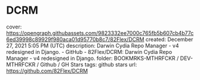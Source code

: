 # DCRM

cover: https://opengraph.githubassets.com/9823332ee7000c765fb5b607cb4b77c6ed39998c89929f980aca01d95770b8c7/82Flex/DCRM
created: December 27, 2021 5:05 PM (UTC)
description: Darwin Cydia Repo Manager - v4 redesigned in Django. - GitHub - 82Flex/DCRM: Darwin Cydia Repo Manager - v4 redesigned in Django.
folder: BOOKMRKS-MTHRFCKR / DEV-MTHRFCKR / Github / GH Stars
tags: github stars
url: https://github.com/82Flex/DCRM